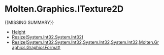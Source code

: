 ﻿  
# Molten.Graphics.ITexture2D
{{MISSING SUMMARY}}
  
*  [Height](docs/Molten.Render/Molten/Graphics/ITexture2D/Height.md)  
*  [Resize(System.Int32,System.Int32)](docs/Molten.Render/Molten/Graphics/ITexture2D/Resize.md)  
*  [Resize(System.Int32,System.Int32,System.Int32,System.Int32,Molten.Graphics.GraphicsFormat)](docs/Molten.Render/Molten/Graphics/ITexture2D/Resize.md)